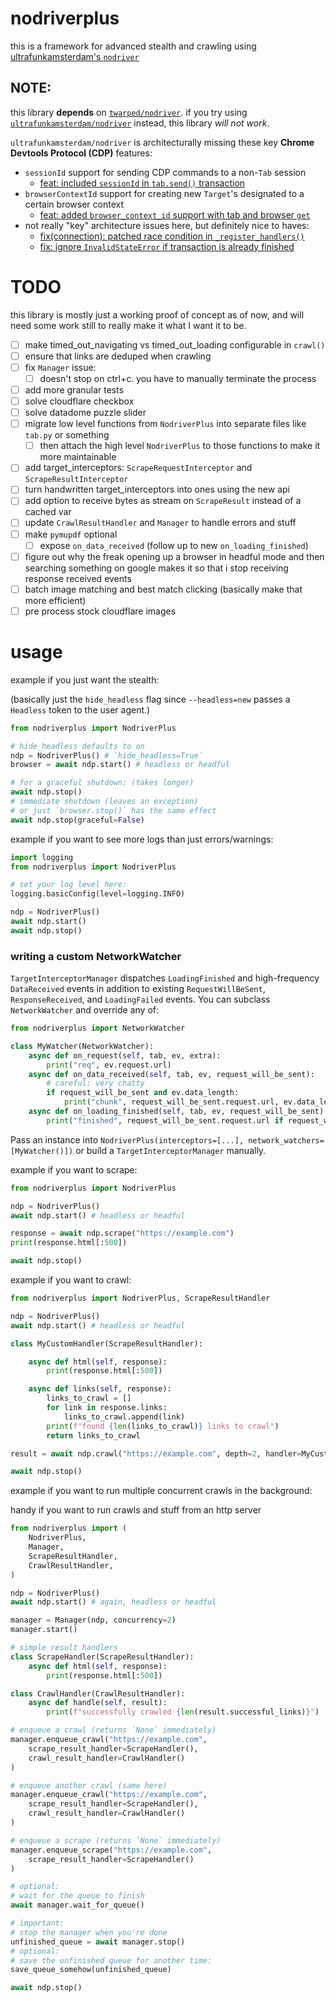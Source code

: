 # nodriverplus
this is a framework for advanced stealth and crawling using [ultrafunkamsterdam's `nodriver`](https://github.com/ultrafunkamsterdam/nodriver)

## **NOTE:**
this library **depends** on [`twarped/nodriver`](https://github.com/twarped/nodriver). if you try using [`ultrafunkamsterdam/nodriver`](https://github.com/ultrafunkamsterdam/nodriver) instead, this library *will not work*.

`ultrafunkamsterdam/nodriver` is architecturally missing these key **Chrome Devtools Protocol (CDP)** features:
- `sessionId` support for sending CDP commands to a non-`Tab` session
  - [feat: included `sessionId` in `tab.send()` transaction](https://github.com/twarped/nodriver/commit/bf1dfda6cb16a31d2fd302f370f130dda3a3413b)
- `browserContextId` support for creating new `Target`'s designated to a certain browser context
  - [feat: added `browser_context_id` support with tab and browser `get`](https://github.com/twarped/nodriver/commit/1dcb52e8063bad359a3f2978b83f44e20dfbca68)
- not really "key" architecture issues here, but definitely nice to haves: 
  - [fix(connection): patched race condition in `_register_handlers()`](https://github.com/twarped/nodriver/commit/fe0d05dcd6180e77350120479a3d073bf86cc9a8)
  - [fix: ignore `InvalidStateError` if transaction is already finished](https://github.com/twarped/nodriver/commit/5fca5b4b22f37af47194b844d6e4d062be777a14)

# **TODO**
this library is mostly just a working proof of concept as of now, and will need some work still to really make it what I want it to be.

- [ ] make timed_out_navigating vs timed_out_loading configurable in `crawl()`
- [ ] ensure that links are deduped when crawling
- [ ] fix `Manager` issue:
	- [ ] doesn't stop on ctrl+c. you have to manually terminate the process
- [ ] add more granular tests
- [ ] solve cloudflare checkbox
- [ ] solve datadome puzzle slider
- [ ] migrate low level functions from `NodriverPlus` into separate files like `tab.py` or something
	- [ ] then attach the high level `NodriverPlus` to those functions to make it more maintainable
- [ ] add target_interceptors: `ScrapeRequestInterceptor` and `ScrapeResultInterceptor`
- [ ] turn handwritten target_interceptors into ones using the new api
- [ ] add option to receive bytes as stream on `ScrapeResult` instead of a cached var
- [ ] update `CrawlResultHandler` and `Manager` to handle errors and stuff
- [ ] make `pymupdf` optional
    - [ ] expose `on_data_received` (follow up to new `on_loading_finished`)
- [ ] figure out why the freak opening up a browser in headful mode and then searching something on google makes it so that i stop receiving response received events
- [ ] batch image matching and best match clicking (basically make that more efficient)
- [ ] pre process stock cloudflare images

# usage

example if you just want the stealth:

(basically just the `hide_headless` flag since `--headless=new` passes a `Headless` token to the user agent.)
```python
from nodriverplus import NodriverPlus

# hide_headless defaults to on
ndp = NodriverPlus() # `hide_headless=True`
browser = await ndp.start() # headless or headful

# for a graceful shutdown: (takes longer)
await ndp.stop()
# immediate shutdown (leaves an exception)
# or just `browser.stop()` has the same effect
await ndp.stop(graceful=False)
```

example if you want to see more logs than just errors/warnings:
```python
import logging
from nodriverplus import NodriverPlus

# set your log level here:
logging.basicConfig(level=logging.INFO)

ndp = NodriverPlus()
await ndp.start()
await ndp.stop()
```

### writing a custom NetworkWatcher

`TargetInterceptorManager` dispatches `LoadingFinished` and high-frequency `DataReceived` events in addition to existing `RequestWillBeSent`, `ResponseReceived`, and `LoadingFailed` events. You can subclass `NetworkWatcher` and override any of:

```python
from nodriverplus import NetworkWatcher

class MyWatcher(NetworkWatcher):
    async def on_request(self, tab, ev, extra):
        print("req", ev.request.url)
    async def on_data_received(self, tab, ev, request_will_be_sent):
        # careful: very chatty
        if request_will_be_sent and ev.data_length:
            print("chunk", request_will_be_sent.request.url, ev.data_length)
    async def on_loading_finished(self, tab, ev, request_will_be_sent):
        print("finished", request_will_be_sent.request.url if request_will_be_sent else ev.request_id)
```

Pass an instance into `NodriverPlus(interceptors=[...], network_watchers=[MyWatcher()])` or build a `TargetInterceptorManager` manually.

example if you want to scrape:
```python
from nodriverplus import NodriverPlus

ndp = NodriverPlus()
await ndp.start() # headless or headful

response = await ndp.scrape("https://example.com")
print(response.html[:500])

await ndp.stop()
```

example if you want to crawl:
```python
from nodriverplus import NodriverPlus, ScrapeResultHandler

ndp = NodriverPlus()
await ndp.start() # headless or headful

class MyCustomHandler(ScrapeResultHandler):

    async def html(self, response):
        print(response.html[:500])

    async def links(self, response):
        links_to_crawl = []
        for link in response.links:
            links_to_crawl.append(link)
        print(f"found {len(links_to_crawl)} links to crawl")
        return links_to_crawl

result = await ndp.crawl("https://example.com", depth=2, handler=MyCustomHandler())

await ndp.stop()
```

example if you want to run multiple concurrent crawls in the background:

handy if you want to run crawls and stuff from an http server
```python
from nodriverplus import (
    NodriverPlus,
    Manager,
    ScrapeResultHandler,
    CrawlResultHandler,
)

ndp = NodriverPlus()
await ndp.start() # again, headless or headful

manager = Manager(ndp, concurrency=2)
manager.start()

# simple result handlers
class ScrapeHandler(ScrapeResultHandler):
    async def html(self, response):
        print(response.html[:500])

class CrawlHandler(CrawlResultHandler):
    async def handle(self, result):
        print(f"successfully crawled {len(result.successful_links)}")

# enqueue a crawl (returns `None` immediately)
manager.enqueue_crawl("https://example.com",
    scrape_result_handler=ScrapeHandler(),
    crawl_result_handler=CrawlHandler()
)

# enqueue another crawl (same here)
manager.enqueue_crawl("https://example.com",
    scrape_result_handler=ScrapeHandler(),
    crawl_result_handler=CrawlHandler()
)

# enqueue a scrape (returns `None` immediately)
manager.enqueue_scrape("https://example.com",
    scrape_result_handler=ScrapeHandler()
)

# optional:
# wait for the queue to finish
await manager.wait_for_queue()

# important:
# stop the manager when you're done
unfinished_queue = await manager.stop()
# optional:
# save the unfinished queue for another time:
save_queue_somehow(unfinished_queue)

await ndp.stop()
```